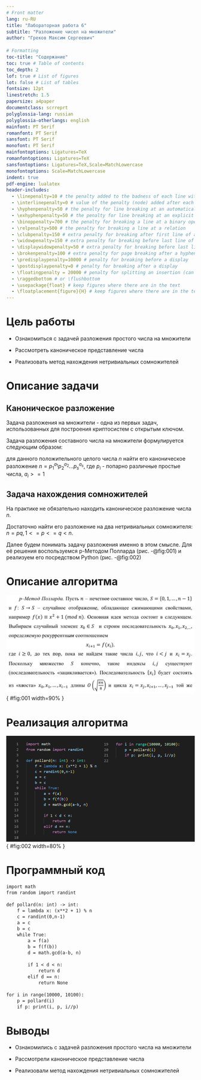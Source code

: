 ```yaml
---
# Front matter
lang: ru-RU
title: "Лабораторная работа 6"
subtitle: "Разложение чисел на множители" 
author: "Греков Максим Сергеевич"

# Formatting
toc-title: "Содержание"
toc: true # Table of contents
toc_depth: 2
lof: true # List of figures
lot: false # List of tables
fontsize: 12pt
linestretch: 1.5
papersize: a4paper
documentclass: scrreprt
polyglossia-lang: russian
polyglossia-otherlangs: english
mainfont: PT Serif
romanfont: PT Serif
sansfont: PT Serif
monofont: PT Serif
mainfontoptions: Ligatures=TeX
romanfontoptions: Ligatures=TeX
sansfontoptions: Ligatures=TeX,Scale=MatchLowercase
monofontoptions: Scale=MatchLowercase
indent: true
pdf-engine: lualatex
header-includes:
  - \linepenalty=10 # the penalty added to the badness of each line within a paragraph (no associated penalty node) Increasing the value makes tex try to have fewer lines in the paragraph.
  - \interlinepenalty=0 # value of the penalty (node) added after each line of a paragraph.
  - \hyphenpenalty=50 # the penalty for line breaking at an automatically inserted hyphen
  - \exhyphenpenalty=50 # the penalty for line breaking at an explicit hyphen
  - \binoppenalty=700 # the penalty for breaking a line at a binary operator
  - \relpenalty=500 # the penalty for breaking a line at a relation
  - \clubpenalty=150 # extra penalty for breaking after first line of a paragraph
  - \widowpenalty=150 # extra penalty for breaking before last line of a paragraph
  - \displaywidowpenalty=50 # extra penalty for breaking before last line before a display math
  - \brokenpenalty=100 # extra penalty for page breaking after a hyphenated line
  - \predisplaypenalty=10000 # penalty for breaking before a display
  - \postdisplaypenalty=0 # penalty for breaking after a display
  - \floatingpenalty = 20000 # penalty for splitting an insertion (can only be split footnote in standard LaTeX)
  - \raggedbottom # or \flushbottom
  - \usepackage{float} # keep figures where there are in the text
  - \floatplacement{figure}{H} # keep figures where there are in the text
---
```


# Цель работы 

- Ознакомиться с задачей разложения простого числа на множители

- Рассмотреть каноническое представление числа 

- Реализовать метод нахождения нетривиальных сомножителей


# Описание задачи

## Каноническое разложение  

Задача разложения на множители - одна из первых задач, использованных для построения криптосистем с открытым ключом.

Задача разложения составного числа на множители формулируется следующим образом: 

для данного положительного целого числа $n$ найти его каноническое разложение $n = p_{1}^{a_1} p_{2}^{a_2} ... p_{s}^{a_s}$, где $p_i$ - попарно различные простые числа, $a_i >= 1$

## Задача нахождения сомножителей

На практике не обязательно находить каноническое разложение числа $n$.

Достаточно найти его разложение на два нетривиальных сомножителя: $n = pq, 1 <= p <= q < n$. 

Далее будем понимать задачу разложения именно в этом смысле. Для её решения воспользуемся p-Методом Полларда (рис. -@fig:001) и реализуем его посредством Python (рис. -@fig:002)

# Описание алгоритма 

![p-Метод Полларда](image/image1.png){ #fig:001 width=90% }

# Реализация алгоритма 

![Реализация алгоритма ](image/image2.png){ #fig:002 width=80% }

# Программный код

```
import math 
from random import randint

def pollard(n: int) -> int:
    f = lambda x: (x**2 + 1) % n
    c = randint(0,n-1)
    a = c
    b = c
    while True:
        a = f(a)
        b = f(f(b))
        d = math.gcd(a-b, n)

        if 1 < d < n:
            return d
        elif d == n:
            return None

for i in range(10000, 10100):
    p = pollard(i)
    if p: print(i, p, i//p)
```

# Выводы

- Ознакомились с задачей разложения простого числа на множители

- Рассмотрели каноническое представление числа 

- Реализовали метод нахождения нетривиальных сомножителей
